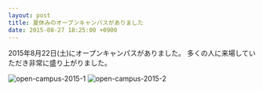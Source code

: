 ```yaml
---
layout: post
title: 夏休みのオープンキャンパスがありました
date: 2015-08-27 18:25:00 +0900
---
```


2015年8月22日(土)にオープンキャンパスがありました。
多くの人に来場していただき非常に盛り上がりました。

![open-campus-2015-1]({{site.baseurl}}/img/2015-08-27-open-campus-1.jpg)
![open-campus-2015-2]({{site.baseurl}}/img/2015-08-27-open-campus-2.jpg)